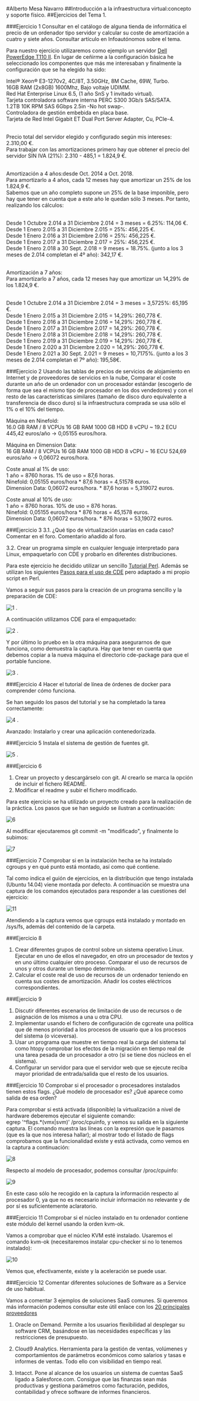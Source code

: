 
#Alberto Mesa Navarro
##Introducción a la infraestructura virtual:concepto y soporte físico.
##Ejercicios del Tema 1.

###Ejercicio 1
Consultar en el catálogo de alguna tienda de informática el precio de un ordenador tipo servidor y calcular su coste de amortización a cuatro y siete años. Consultar artículo en Infoautónomos sobre el tema.

Para nuestro ejercicio utilizaremos como ejemplo un servidor [Dell PowerEdge T110 II](http://ecomm.euro.dell.com/dellstore/basket.aspx?c=es&cs=esbsdt1&l=es&s=bsd&itemtype=CFG&oid=84adbb5e-09cf-45a4-b2cc-e2d3d0d09492). 
En lugar de ceñirme a la configuración básica he seleccionado los componentes que más me interesaban y finalmente la configuración que se ha elegido ha sido:

Intel® Xeon® E3-1270v2, 4C/8T, 3.50GHz, 8M Cache, 69W, Turbo. <br />
16GB RAM (2x8GB) 1600Mhz, Bajo voltaje UDIMM. <br />
Red Hat Enterprise Linux 6.5, (1 año SnS y 1 invitado virtual). <br />
Tarjeta controladora software interna PERC S300 3Gb/s SAS/SATA. <br />
1.2TB 10K RPM SAS 6Gbps 2.5in -No hot swap-. <br />
Controladora de gestión embebida en placa base. <br />
Tarjeta de Red Intel Gigabit ET Dual Port Server Adapter, Cu, PCIe-4. <br /> <br />

Precio total del servidor elegido y configurado según mis intereses: 2.310,00 €. <br />
Para trabajar con las amortizaciones primero hay que obtener el precio del servidor SIN IVA (21%): 2.310 - 485,1 = 1.824,9 €. <br /><br />

Amortización a 4 años:desde Oct. 2014 a Oct. 2018.<br />
Para amortizarlo a 4 años, cada 12 meses hay que amortizar un 25% de los 1.824,9 €.<br />
Sabemos que un año completo supone un 25% de la base imponible, pero hay que tener en cuenta que a este año le quedan sólo 3 meses. Por tanto, realizando los cálculos:<br /> <br />

Desde 1 Octubre 2.014 a 31 Diciembre 2.014 = 3 meses = 6.25%: 114,06 €.<br />
Desde 1 Enero 2.015 a 31 Diciembre 2.015 = 25%: 456,225 €.<br />
Desde 1 Enero 2.016 a 31 Diciembre 2.016 = 25%: 456,225 €.<br />
Desde 1 Enero 2.017 a 31 Diciembre 2.017 = 25%: 456,225 €.<br />
Desde 1 Enero 2.018 a 30 Sept. 2.018 = 9 meses = 18.75%. (junto a los 3 meses de 2.014 completan el 4º año): 342,17 €.<br /> <br />


Amortización a 7 años:<br />
Para amortizarlo a 7 años, cada 12 meses hay que amortizar un 14,29% de los 1.824,9 €.<br /><br />

Desde 1 Octubre 2.014 a 31 Diciembre 2.014 = 3 meses = 3,5725%: 65,195 €. <br />
Desde 1 Enero 2.015 a 31 Diciembre 2.015 = 14,29%: 260,778 €.<br />
Desde 1 Enero 2.016 a 31 Diciembre 2.016 = 14,29%: 260,778 €.<br />
Desde 1 Enero 2.017 a 31 Diciembre 2.017 = 14,29%: 260,778 €.<br />
Desde 1 Enero 2.018 a 31 Diciembre 2.018 = 14,29%: 260,778 €.<br />
Desde 1 Enero 2.019 a 31 Diciembre 2.019 = 14,29%: 260,778 €.<br />
Desde 1 Enero 2.020 a 31 Diciembre 2.020 = 14,29%: 260,778 €.<br />
Desde 1 Enero 2.021 a 30 Sept. 2.021 = 9 meses = 10,7175%. (junto a los 3 meses de 2.014 completan el 7º año):  195,58€.

###Ejercicio 2
Usando las tablas de precios de servicios de alojamiento en Internet y de proveedores de servicios en la nube, Comparar el coste durante un año de un ordenador con un procesador estándar (escogerlo de forma que sea el mismo tipo de procesador en los dos vendedores) y con el resto de las características similares (tamaño de disco duro equivalente a transferencia de disco duro) si la infraestructura comprada se usa sólo el 1% o el 10% del tiempo.

Máquina en Ninefold:<br />
16.0 GB RAM / 8 VCPUs	16 GB RAM	1000 GB HDD	8 vCPU	~ 19.2 ECU	445,42 euros/año -> 0,05155 euros/hora.<br />

Máquina en Dimension Data:<br />
16 GB RAM / 8 VCPUs 	16 GB RAM	1000 GB HDD	8 vCPU	~ 16 ECU	524,69 euros/año -> 0,06072 euros/hora.<br />

Coste anual al 1% de uso:<br />
1 año = 8760 horas. 1% de uso = 87,6 horas.<br />
Ninefold: 0,05155 euros/hora * 87,6 horas = 4,51578 euros.<br />
Dimension Data: 0,06072 euros/hora. * 87,6 horas = 5,319072 euros.<br />

Coste anual al 10% de uso:<br />
1 año = 8760 horas. 10% de uso = 876 horas.<br />
Ninefold: 0,05155 euros/hora * 876 horas = 45,1578 euros.<br />
Dimension Data: 0,06072 euros/hora. * 876 horas = 53,19072 euros.<br />


###Ejercicio 3
3.1. ¿Qué tipo de virtualización usarías en cada caso? Comentar en el foro.
Comentario añadido al foro.

3.2. Crear un programa simple en cualquier lenguaje interpretado para Linux, empaquetarlo con CDE y probarlo en diferentes distribuciones.

Para este ejercicio he decidido utilizar un sencillo [Tutorial Perl](http://linuxconfig.org/perl-programming-tutorial). Además se utilizan los siguientes [Pasos para el uso de CDE](http://www.taringa.net/posts/linux/14889225/CDE-herramienta-para-crear-aplicaciones-portables-de-Linux.html) pero adaptado a mi propio script en Perl.

Vamos a seguir sus pasos para la creación de un programa sencillo y la preparación de CDE:

![1](http://s27.postimg.org/eo51afalf/Captur_Files_2.png) .

A continuación utilizamos CDE para el empaquetado:

![2](http://s28.postimg.org/ykohtm6kd/Captur_Files_1.png) .

Y por último lo pruebo en la otra máquina para asegurarnos de que funciona, como demuestra la captura. Hay que tener en cuenta que debemos copiar a la nueva máquina el directorio cde-package para que el portable funcione.

![3](http://s18.postimg.org/ou7r4cd21/Captura_de_pantalla.jpg) .


###Ejercicio 4
Hacer el tutorial de línea de órdenes de docker para comprender cómo funciona.

Se han seguido los pasos del tutorial y se ha completado la tarea correctamente:

![4](http://s29.postimg.org/cfsgj31x3/Tutorial_Docker.png) .


Avanzado: Instalarlo y crear una aplicación contenedorizada.

###Ejercicio 5
Instala el sistema de gestión de fuentes git.

![5](http://s27.postimg.org/ih0axolar/Captur_Files.png) .


###Ejercicio 6
1. Crear un proyecto y descargárselo con git. Al crearlo se marca la opción de incluir el fichero README. <br />
2. Modificar el readme y subir el fichero modificado. <br />

Para este ejercicio se ha utilizado un proyecto creado para la realización de la práctica. Los pasos que se han seguido se ilustran a continuación:

![6](http://s3.postimg.org/mfouvrrbn/Captur_Files.png)

Al modificar ejecutaremos git commit -m "modificado", y finalmente lo subimos:

![7](http://s15.postimg.org/aldx08wiz/Captur_Files_1.png)

###Ejercicio 7
Comprobar si en la instalación hecha se ha instalado cgroups y en qué punto está montado, así como qué contiene.

Tal como indica el guión de ejercicios, en la distribución que tengo instalada (Ubuntu 14.04) viene montada por defecto. A continuación se muestra una captura de los comandos ejecutados para responder a las cuestiones del ejercicio:

![11](http://s29.postimg.org/4b6nq3exz/Captura_de_pantalla_2014_10_27_a_las_10_02_40.png)

Atendiendo a la captura vemos que cgroups está instalado y montado en /sys/fs, además del contenido de la carpeta.

###Ejercicio 8
1. Crear diferentes grupos de control sobre un sistema operativo Linux. Ejecutar en uno de ellos el navegador, en otro un procesador de textos y en uno último cualquier otro proceso. Comparar el uso de recursos de unos y otros durante un tiempo determinado. <br />
2. Calcular el coste real de uso de recursos de un ordenador teniendo en cuenta sus costes de amortización. Añadir los costes eléctricos correspondientes.

###Ejercicio 9
1. Discutir diferentes escenarios de limitación de uso de recursos o de asignación de los mismos a una u otra CPU. <br />
2. Implementar usando el fichero de configuración de cgcreate una política que dé menos prioridad a los procesos de usuario que a los procesos del sistema (o viceversa).
3. Usar un programa que muestre en tiempo real la carga del sistema tal como htopy comprobar los efectos de la migración en tiempo real de una tarea pesada de un procesador a otro (si se tiene dos núcleos en el sistema).
4. Configurar un servidor para que el servidor web que se ejecute reciba mayor prioridad de entrada/salida que el resto de los usuarios.

###Ejercicio 10
Comprobar si el procesador o procesadores instalados tienen estos flags. ¿Qué modelo de procesador es? ¿Qué aparece como salida de esa orden?

Para comprobar si está activada (disponible) la virtualización a nivel de hardware deberemos ejecutar el siguiente comando: <br />
egrep '^flags.*(vmx|svm)' /proc/cpuinfo, y vemos su salida en la siguiente captura. El comando muestra las líneas con la expresión que le pasamos (que es la que nos interesa hallar); al mostrar todo el listado de flags comprobamos que la funcionalidad existe y está activada, como vemos en la captura a continuación:

![8](http://s29.postimg.org/scckvd4s7/Captur_Files.png)

Respecto al modelo de procesador, podemos consultar /proc/cpuinfo:

![9](http://s18.postimg.org/x1obovell/Captur_Files_1.png)

En este caso sólo he recogido en la captura la información respecto al procesador 0, ya que no es necesario incluir información no relevante y de por sí es suficientemente aclaratorio.

###Ejercicio 11
Comprobar si el núcleo instalado en tu ordenador contiene este módulo del kernel usando la orden kvm-ok.

Vamos a comprobar que el núcleo KVM esté instalado. Usaremos el comando kvm-ok (necesitaremos instalar cpu-checker si no lo tenemos instalado):

![10](http://s30.postimg.org/65ftqvb9d/Captur_Files.png)

Vemos que, efectivamente, existe y la aceleración se puede usar.

###Ejercicio 12
Comentar diferentes soluciones de Software as a Service de uso habitual.

Vamos a comentar 3 ejemplos de soluciones SaaS comunes. Si queremos más información podemos consultar este útil enlace con los [20 principales proveedores](http://www.clouds360.com/saas.php)

1.  Oracle on Demand. Permite a los usuarios flexibilidad al desplegar su software CRM, basándose en las necesidades específicas y las restricciones de presupuesto. <br />

2. Cloud9 Analytics. Herramienta para la gestión de ventas, volúmenes y comportamientos de parámetros económicos como salarios y tasas e informes de ventas. Todo ello con visibilidad en tiempo real. <br />

3. Intacct. Pone al alcance de los usuarios un sistema de cuentas SaaS ligado a Salesforce.com. Consigue que las finanzas sean más productivas y gestiona parámetros como facturación, pedidos, contabilidad y ofrece software de informes financieros. <br />
